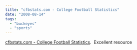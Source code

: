 ```yaml
---
title: "cfbstats.com - College Football Statistics"
date: "2008-08-14"
tags: 
  - "buckeyes"
  - "sports"
---
```


[cfbstats.com - College Football Statistics](http://cfbstats.com/).  Excellent resource
